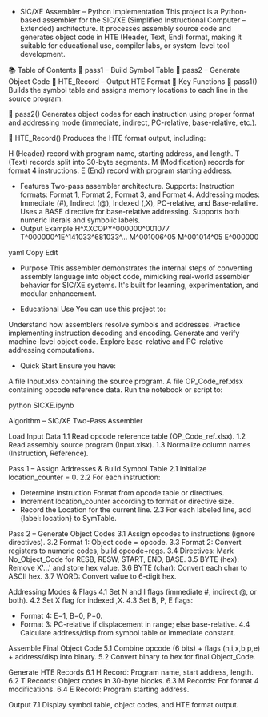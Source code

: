 * SIC/XE Assembler – Python Implementation
This project is a Python-based assembler for the SIC/XE (Simplified Instructional Computer – Extended) architecture. It processes assembly source code and generates object code in HTE (Header, Text, End) format, making it suitable for educational use, compiler labs, or system-level tool development.

📚 Table of Contents
🔁 pass1 – Build Symbol Table
🔄 pass2 – Generate Object Code
🧾 HTE_Record – Output HTE Format
🔑 Key Functions
🔁 pass1()
Builds the symbol table and assigns memory locations to each line in the source program.

🔄 pass2()
Generates object codes for each instruction using proper format and addressing mode (immediate, indirect, PC-relative, base-relative, etc.).

🧾 HTE_Record()
Produces the HTE format output, including:

H (Header) record with program name, starting address, and length.
T (Text) records split into 30-byte segments.
M (Modification) records for format 4 instructions.
E (End) record with program starting address.
* Features
Two-pass assembler architecture.
Supports:
Instruction formats: Format 1, Format 2, Format 3, and Format 4.
Addressing modes: Immediate (#), Indirect (@), Indexed (,X), PC-relative, and Base-relative.
Uses a BASE directive for base-relative addressing.
Supports both numeric literals and symbolic labels.
* Output Example
H^XXCOPY^000000^001077 T^000000^1E^141033^681033^... M^001006^05 M^001014^05 E^000000

yaml Copy Edit

* Purpose
This assembler demonstrates the internal steps of converting assembly language into object code, mimicking real-world assembler behavior for SIC/XE systems. It's built for learning, experimentation, and modular enhancement.

* Educational Use
You can use this project to:

Understand how assemblers resolve symbols and addresses.
Practice implementing instruction decoding and encoding.
Generate and verify machine-level object code.
Explore base-relative and PC-relative addressing computations.
* Quick Start
Ensure you have:

A file Input.xlsx containing the source program.
A file OP_Code_ref.xlsx containing opcode reference data.
Run the notebook or script to:

python SICXE.ipynb

Algorithm – SIC/XE Two-Pass Assembler

Load Input Data
1.1 Read opcode reference table (OP_Code_ref.xlsx).
1.2 Read assembly source program (Input.xlsx).
1.3 Normalize column names (Instruction, Reference).

Pass 1 – Assign Addresses & Build Symbol Table
2.1 Initialize location_counter = 0.
2.2 For each instruction:
- Determine instruction Format from opcode table or directives.
- Increment location_counter according to format or directive size.
- Record the Location for the current line.
2.3 For each labeled line, add {label: location} to SymTable.

Pass 2 – Generate Object Codes
3.1 Assign opcodes to instructions (ignore directives).
3.2 Format 1: Object code = opcode.
3.3 Format 2: Convert registers to numeric codes, build opcode+regs.
3.4 Directives: Mark No_Object_Code for RESB, RESW, START, END, BASE.
3.5 BYTE (hex): Remove X'...' and store hex value.
3.6 BYTE (char): Convert each char to ASCII hex.
3.7 WORD: Convert value to 6-digit hex.

Addressing Modes & Flags
4.1 Set N and I flags (immediate #, indirect @, or both).
4.2 Set X flag for indexed ,X.
4.3 Set B, P, E flags:
- Format 4: E=1, B=0, P=0.
- Format 3: PC-relative if displacement in range; else base-relative.
4.4 Calculate address/disp from symbol table or immediate constant.

Assemble Final Object Code
5.1 Combine opcode (6 bits) + flags (n,i,x,b,p,e) + address/disp into binary.
5.2 Convert binary to hex for final Object_Code.

Generate HTE Records
6.1 H Record: Program name, start address, length.
6.2 T Records: Object codes in 30-byte blocks.
6.3 M Records: For format 4 modifications.
6.4 E Record: Program starting address.

Output
7.1 Display symbol table, object codes, and HTE format output.

